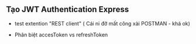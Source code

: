 ## Tạo JWT Authentication Express

- test extention "REST client" ( Cái ni đỡ mất công xài POSTMAN - khá ok)

- Phân biệt accesToken vs refreshToken
